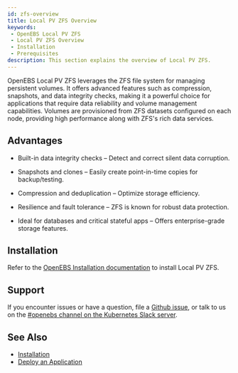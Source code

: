 ```yaml
---
id: zfs-overview
title: Local PV ZFS Overview
keywords:
 - OpenEBS Local PV ZFS
 - Local PV ZFS Overview
 - Installation
 - Prerequisites
description: This section explains the overview of Local PV ZFS.
---
```


OpenEBS Local PV ZFS leverages the ZFS file system for managing persistent volumes. It offers advanced features such as compression, snapshots, and data integrity checks, making it a powerful choice for applications that require data reliability and volume management capabilities. Volumes are provisioned from ZFS datasets configured on each node, providing high performance along with ZFS's rich data services.

## Advantages

- Built-in data integrity checks – Detect and correct silent data corruption.

- Snapshots and clones – Easily create point-in-time copies for backup/testing.

- Compression and deduplication – Optimize storage efficiency.

- Resilience and fault tolerance – ZFS is known for robust data protection.

- Ideal for databases and critical stateful apps – Offers enterprise-grade storage features.

## Installation

Refer to the [OpenEBS Installation documentation](../../../quickstart-guide/installation.md) to install Local PV ZFS.

## Support

If you encounter issues or have a question, file a [Github issue](https://github.com/openebs/openebs/issues/new), or talk to us on the [#openebs channel on the Kubernetes Slack server](https://kubernetes.slack.com/messages/openebs/).

## See Also

- [Installation](../../../quickstart-guide/installation.md)
- [Deploy an Application](../../../quickstart-guide/deploy-a-test-application.md)
